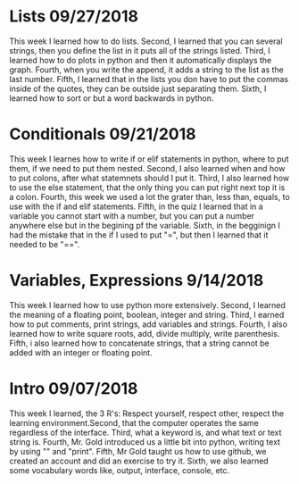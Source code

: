 # Lists 09/27/2018
This week I learned how to do lists. Second, I learned that you can several strings, then you define the list in it puts all of the strings listed. Third, I learned how to do plots in python and then it automatically displays the graph. Fourth, when you write the append, it adds a string to the list as the last number. Fifth, I learned that in the lists you don have to put the commas inside of the quotes, they can be outside just separating them. Sixth, I learned how to sort or but a word backwards in python. 

# Conditionals 09/21/2018

This week I learnes how to write if or elif statements in python, where to put them, if we need to put them nested. Second, I also learned when and how to put colons, after what statemnets should I put it. Third, I also learned how to use the else statement, that the only thing you can put right next top it is a colon. Fourth, this week we used a lot the grater than, less than, equals, to use with the if and elif statements. Fifth, in the quiz I learned that in a variable you cannot start with a number, but you can put a number anywhere else but in the begining pf the variable. Sixth, in the begginign I had the mistake that in the if I used to put "=", but then I learned that it needed to be "==".

# Variables, Expressions 9/14/2018

This week I learned how to use python more extensively. Second, I learned the meaning of a floating point, boolean, integer and string. Third, I earned how to put comments, print strings, add variables and strings. Fourth, I also learned how to write square roots, add, divide multiply, write parenthesis. Fifth, i also learned how to concatenate strings, that a string cannot be added with an integer or floating point.

# Intro 09/07/2018

This week I learned, the 3 R's: Respect yourself, respect other, respect the learning environment.Second, that the computer operates the same regardless of the interface. Third, what a keyword is, and what text or text string is. Fourth, Mr. Gold introduced us a little bit into python, writing text by using "" and "print". Fifth, Mr Gold taught us how to use github, we created an account and did an exercise to try it. Sixth, we also learned some vocabulary words like, output, interface, console, etc. 
